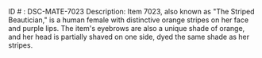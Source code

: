 ID # : DSC-MATE-7023
Description: Item 7023, also known as "The Striped Beautician," is a human female with distinctive orange stripes on her face and purple lips. The item's eyebrows are also a unique shade of orange, and her head is partially shaved on one side, dyed the same shade as her stripes. 